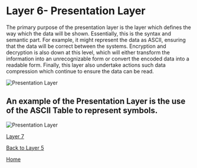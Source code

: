 # Layer 6- Presentation Layer

The primary purpose of the presentation layer is the layer which defines the way which the data will be shown. Essentially, this is the syntax and semantic part. For example, it might represent the data as ASCII, ensuring that the data will be correct between the systems. Encryption and decryption is also down at this level, which will either transform the information into an unrecognizable form or convert the encoded data into a readable form. Finally, this layer also undertake actions such data compression which continue to ensure the data can be read. 


![Presentation Layer](https://networkencyclopedia.com/wp-content/uploads/2019/10/presentation-layer-osi-model.jpg)
## An example of the Presentation Layer is the use of the ASCII Table to represent symbols.
![Presentation Layer](https://upload.wikimedia.org/wikipedia/commons/thumb/1/1b/ASCII-Table-wide.svg/875px-ASCII-Table-wide.svg.png
)

[Layer 7](Layer7.md)

[Back to Layer 5](Layer5.md)

[Home](README.md)
